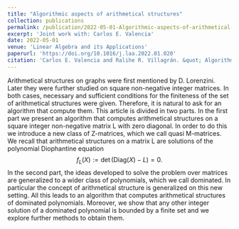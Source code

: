 ```yaml
---
title: "Algorithmic aspects of arithmetical structures"
collection: publications
permalink: /publication/2022-05-01-Algorithmic-aspects-of-arithmetical-structures
excerpt: 'Joint work with: Carlos E. Valencia'
date: 2022-05-01
venue: 'Linear Algebra and its Applications'
paperurl: 'https://doi.org/10.1016/j.laa.2022.01.020'
citation: 'Carlos E. Valencia and Ralihe R. Villagrán. &quot; Algorithmic aspects of arithmetical structures.&quot; <i>Linear Algebra and its Applications</i>. 640 (2022), Pages 191-208.'
---
```


Arithmetical structures on graphs were first mentioned by D. Lorenzini. Later they were further studied on square non-negative integer matrices. In both cases, necessary and sufficient conditions for the finiteness of the set of arithmetical structures were given. Therefore, it is natural to ask for an algorithm that compute them. 
This article is divided in two parts. In the first part we present an algorithm that computes arithmetical structures on a square integer non-negative matrix L with zero diagonal. In order to do this we introduce a new class of Z-matrices, which we call quasi M-matrices. We recall that arithmetical structures on a matrix L are solutions of the polynomial Diophantine equation
$$f_L(X):=\det(\textrm{Diag}(X)−L)=0.$$
In the second part, the ideas developed to solve the problem over matrices are generalized to a wider class of polynomials, which we call dominated. In particular the concept of arithmetical structure is generalized on this new setting. All this leads to an algorithm that computes arithmetical structures of dominated polynomials. Moreover, we show that any other integer solution of a dominated polynomial is bounded by a finite set and we explore further methods to obtain them.
